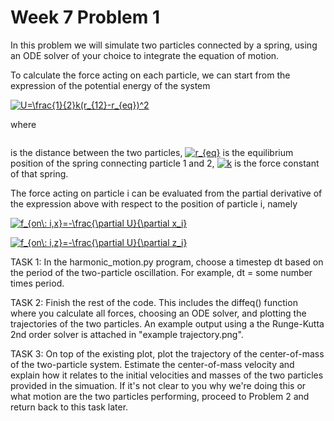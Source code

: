 # Week 7 Problem 1 

In this problem we will simulate two particles connected by a spring, using an ODE solver of your choice to integrate the equation of motion. 

To calculate the force acting on each particle, we can start from the expression of the potential energy of the system

<a href="https://www.codecogs.com/eqnedit.php?latex=U^{el}=\frac{1}{2}k(r_{12}-r_{eq})^2" target="_blank"><img src="https://latex.codecogs.com/gif.latex?U=\frac{1}{2}k(r_{12}-r_{eq})^2" title="U=\frac{1}{2}k(r_{12}-r_{eq})^2" /></a>

where 

<a href="https://www.codecogs.com/eqnedit.php?latex=r_{12}=|r_1-r_2|=((x_1-x_2)^2+(z_1-z_2)^2)^\frac{1}{2}" target="_blank"><img src="https://latex.codecogs.com/gif.latex?r_{12}=|r_1-r_2|=((x_1-x_2)^2+(z_1-z_2)^2)^\frac{1}{2}" title="" /></a>

is the distance between the two particles, <a href="https://www.codecogs.com/eqnedit.php?latex=r_{eq}" target="_blank"><img src="https://latex.codecogs.com/gif.latex?r_{eq}" title="r_{eq}" /></a> is the equilibrium position of the spring connecting particle 1 and 2, <a href="https://www.codecogs.com/eqnedit.php?latex=k" target="_blank"><img src="https://latex.codecogs.com/gif.latex?k" title="k" /></a> is the force constant of that spring.

The force acting on particle i can be evaluated from the partial derivative of the expression above with respect to the position of particle i, namely

<a href="https://www.codecogs.com/eqnedit.php?latex=f_{on\:&space;i}=-\frac{\partial&space;U}{\partial&space;r_i}" target="_blank"><img src="https://latex.codecogs.com/gif.latex?f_{on\:&space;i,x}=-\frac{\partial&space;U}{\partial&space;x_i}" title="f_{on\: i,x}=-\frac{\partial U}{\partial x_i}" /></a>

<a href="https://www.codecogs.com/eqnedit.php?latex=f_{on\:&space;i}=-\frac{\partial&space;U}{\partial&space;r_i}" target="_blank"><img src="https://latex.codecogs.com/gif.latex?f_{on\:&space;i,z}=-\frac{\partial&space;U}{\partial&space;z_i}" title="f_{on\: i,z}=-\frac{\partial U}{\partial z_i}" /></a>

TASK 1: In the harmonic_motion.py program, choose a timestep dt based on the period of the two-particle oscillation. For example, dt = some number times period.

TASK 2: Finish the rest of the code. This includes the diffeq() function where you calculate all forces, choosing an ODE solver, and plotting the trajectories of the two particles. An example output using a the Runge-Kutta 2nd order solver is attached in "example trajectory.png".

TASK 3: On top of the existing plot, plot the trajectory of the center-of-mass of the two-particle system. Estimate the center-of-mass velocity and explain how it relates to the initial velocities and masses of the two particles provided in the simuation. If it's not clear to you why we're doing this or what motion are the two particles performing, proceed to Problem 2 and return back to this task later.



